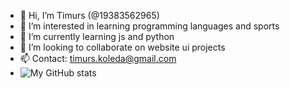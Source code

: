 - 👋 Hi, I’m Timurs (@19383562965)
- 👀 I’m interested in learning programming languages and sports
- 🌱 I’m currently learning js and python
- 💞️ I’m looking to collaborate on website ui projects
- 📫 Contact: timurs.koleda@gmail.com
- ![My GitHub stats](https://github-readme-stats.vercel.app/api?19383562965=alexdoe&show_icons=true&theme=radical)
